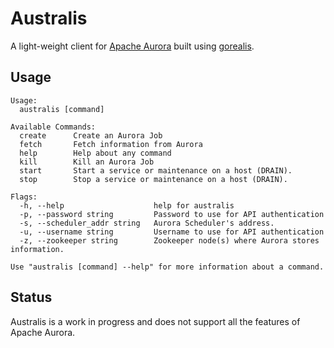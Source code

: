 # Australis

A light-weight client for [Apache Aurora](https://aurora.apache.org/) built using [gorealis](https://github.com/paypal/gorealis).

## Usage 

```
Usage:
  australis [command]

Available Commands:
  create      Create an Aurora Job
  fetch       Fetch information from Aurora
  help        Help about any command
  kill        Kill an Aurora Job
  start       Start a service or maintenance on a host (DRAIN).
  stop        Stop a service or maintenance on a host (DRAIN).

Flags:
  -h, --help                    help for australis
  -p, --password string         Password to use for API authentication
  -s, --scheduler_addr string   Aurora Scheduler's address.
  -u, --username string         Username to use for API authentication
  -z, --zookeeper string        Zookeeper node(s) where Aurora stores information.

Use "australis [command] --help" for more information about a command.
```


## Status
Australis is a work in progress and does not support all the features of Apache Aurora.
